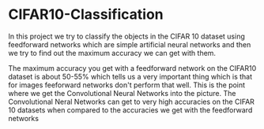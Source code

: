 # CIFAR10-Classification
In this project we try to classify the objects in the CIFAR 10 dataset using feedforward networks which are simple artificial neural networks and then we try to find out the maximum accuracy we can get with them.

The maximum accuracy you get with a feedforward network on the CIFAR10 dataset is about 50-55% which tells us a very important thing which is that for images feeforward networks don't perform that well. This is the point where we get the Convolutional Neural Networks into the picture. The Convolutional Neral Networks can get to very high accuracies on the CIFAR 10 datasets when compared to the accuracies we get with the feedforward networks
